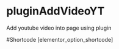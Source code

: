 # pluginAddVideoYT
Add youtube video into page using plugin

#Shortcode
[elementor_option_shortcode]
